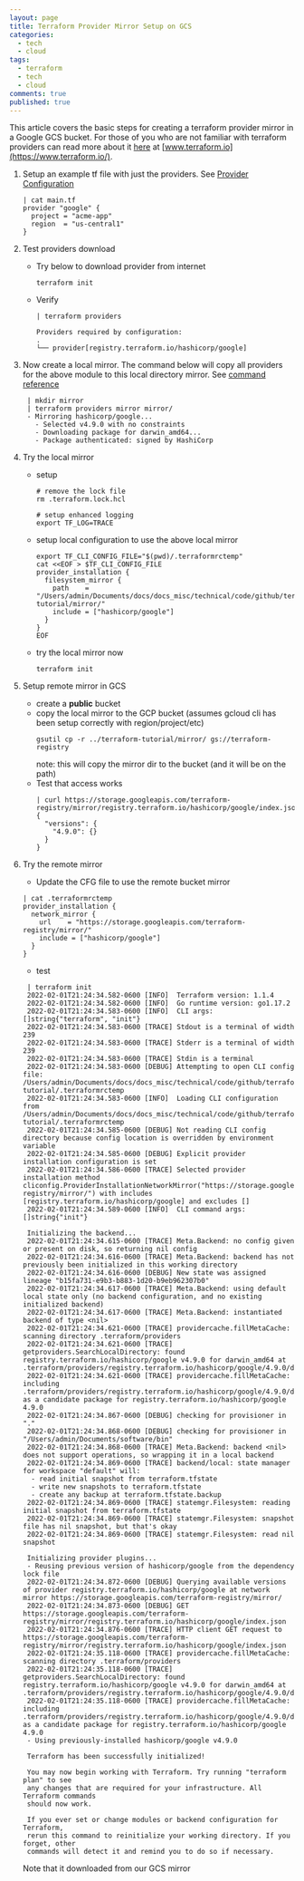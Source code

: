 ```yaml
---
layout: page
title: Terraform Provider Mirror Setup on GCS
categories:
  - tech
  - cloud
tags:
  - terraform
  - tech
  - cloud
comments: true
published: true
---
```


This article covers the basic steps for creating a terraform provider mirror in a Google GCS bucket. For those of you who are not familiar with terraform providers can read more about it [here](https://www.terraform.io/registry/providers) at [www.terraform.io](https://www.terraform.io/). 

1. Setup an example tf file with just the providers. See [Provider Configuration](https://www.terraform.io/language/providers/configuration)
   ```
   | cat main.tf 
   provider "google" {
     project = "acme-app"
     region  = "us-central1"
   }
   ```
2. Test providers download
   * Try below to download provider from internet
     ```
     terraform init
     ```
   * Verify
     ```
	 | terraform providers

	 Providers required by configuration:
	 .
	 └── provider[registry.terraform.io/hashicorp/google]   
     ```
3. Now create a local mirror. The command below will copy all providers for the above module to this local directory mirror. See [command reference](https://www.terraform.io/cli/commands/providers/mirror)
   ```
    | mkdir mirror
	| terraform providers mirror mirror/
	- Mirroring hashicorp/google...
	  - Selected v4.9.0 with no constraints
	  - Downloading package for darwin_amd64...
	  - Package authenticated: signed by HashiCorp   
   ```
4. Try the local mirror 
   * setup
     ```
     # remove the lock file
     rm .terraform.lock.hcl 

     # setup enhanced logging
     export TF_LOG=TRACE
     ```
   * setup local configuration to use the above local mirror      
     ```
	 export TF_CLI_CONFIG_FILE="$(pwd)/.terraformrctemp"
	 cat <<EOF > $TF_CLI_CONFIG_FILE
	 provider_installation {
	   filesystem_mirror {
	     path    = "/Users/admin/Documents/docs/docs_misc/technical/code/github/terraform-tutorial/mirror/"
	     include = ["hashicorp/google"]
	   }
	 }
	 EOF     
     ```
   * try the local mirror now
     ```
     terraform init
     ```
5. Setup remote mirror in GCS
   * create a **public** bucket
   * copy the local mirror to the GCP bucket (assumes gcloud cli has been setup correctly with region/project/etc)
     ```
     gsutil cp -r ../terraform-tutorial/mirror/ gs://terraform-registry
     ```
     note: this will copy the mirror dir to the bucket (and it will be on the path)
   * Test that access works
     ```
     | curl https://storage.googleapis.com/terraform-registry/mirror/registry.terraform.io/hashicorp/google/index.json
	 {
	   "versions": {
	     "4.9.0": {}
	   }
	 }
     ```  
6. Try the remote mirror
    * Update the CFG file to use the remote bucket mirror
    ```
	| cat .terraformrctemp 
	provider_installation {
	  network_mirror {
	    url    = "https://storage.googleapis.com/terraform-registry/mirror/"
	    include = ["hashicorp/google"]
	  }
	}
    ```
   
   * test
   ```
	| terraform init
	2022-02-01T21:24:34.582-0600 [INFO]  Terraform version: 1.1.4
	2022-02-01T21:24:34.582-0600 [INFO]  Go runtime version: go1.17.2
	2022-02-01T21:24:34.583-0600 [INFO]  CLI args: []string{"terraform", "init"}
	2022-02-01T21:24:34.583-0600 [TRACE] Stdout is a terminal of width 239
	2022-02-01T21:24:34.583-0600 [TRACE] Stderr is a terminal of width 239
	2022-02-01T21:24:34.583-0600 [TRACE] Stdin is a terminal
	2022-02-01T21:24:34.583-0600 [DEBUG] Attempting to open CLI config file: 	 /Users/admin/Documents/docs/docs_misc/technical/code/github/terraform-tutorial/.terraformrctemp
	2022-02-01T21:24:34.583-0600 [INFO]  Loading CLI configuration from /Users/admin/Documents/docs/docs_misc/technical/code/github/terraform-tutorial/.terraformrctemp
	2022-02-01T21:24:34.585-0600 [DEBUG] Not reading CLI config directory because config location is overridden by environment variable
	2022-02-01T21:24:34.585-0600 [DEBUG] Explicit provider installation configuration is set
	2022-02-01T21:24:34.586-0600 [TRACE] Selected provider installation method cliconfig.ProviderInstallationNetworkMirror("https://storage.googleapis.com/terraform-registry/mirror/") with includes [registry.terraform.io/hashicorp/google] and excludes []
	2022-02-01T21:24:34.589-0600 [INFO]  CLI command args: []string{"init"}

	Initializing the backend...
	2022-02-01T21:24:34.615-0600 [TRACE] Meta.Backend: no config given or present on disk, so returning nil config
	2022-02-01T21:24:34.616-0600 [TRACE] Meta.Backend: backend has not previously been initialized in this working directory
	2022-02-01T21:24:34.616-0600 [DEBUG] New state was assigned lineage "b15fa731-e9b3-b883-1d20-b9eb962307b0"
	2022-02-01T21:24:34.617-0600 [TRACE] Meta.Backend: using default local state only (no backend configuration, and no existing initialized backend)
	2022-02-01T21:24:34.617-0600 [TRACE] Meta.Backend: instantiated backend of type <nil>
	2022-02-01T21:24:34.621-0600 [TRACE] providercache.fillMetaCache: scanning directory .terraform/providers
	2022-02-01T21:24:34.621-0600 [TRACE] getproviders.SearchLocalDirectory: found registry.terraform.io/hashicorp/google v4.9.0 for darwin_amd64 at .terraform/providers/registry.terraform.io/hashicorp/google/4.9.0/darwin_amd64
	2022-02-01T21:24:34.621-0600 [TRACE] providercache.fillMetaCache: including .terraform/providers/registry.terraform.io/hashicorp/google/4.9.0/darwin_amd64 as a candidate package for registry.terraform.io/hashicorp/google 4.9.0
	2022-02-01T21:24:34.867-0600 [DEBUG] checking for provisioner in "."
	2022-02-01T21:24:34.868-0600 [DEBUG] checking for provisioner in "/Users/admin/Documents/software/bin"
	2022-02-01T21:24:34.868-0600 [TRACE] Meta.Backend: backend <nil> does not support operations, so wrapping it in a local backend
	2022-02-01T21:24:34.869-0600 [TRACE] backend/local: state manager for workspace "default" will:
	 - read initial snapshot from terraform.tfstate
	 - write new snapshots to terraform.tfstate
	 - create any backup at terraform.tfstate.backup
	2022-02-01T21:24:34.869-0600 [TRACE] statemgr.Filesystem: reading initial snapshot from terraform.tfstate
	2022-02-01T21:24:34.869-0600 [TRACE] statemgr.Filesystem: snapshot file has nil snapshot, but that's okay
	2022-02-01T21:24:34.869-0600 [TRACE] statemgr.Filesystem: read nil snapshot

	Initializing provider plugins...
	- Reusing previous version of hashicorp/google from the dependency lock file
	2022-02-01T21:24:34.872-0600 [DEBUG] Querying available versions of provider registry.terraform.io/hashicorp/google at network mirror https://storage.googleapis.com/terraform-registry/mirror/
	2022-02-01T21:24:34.873-0600 [DEBUG] GET https://storage.googleapis.com/terraform-registry/mirror/registry.terraform.io/hashicorp/google/index.json
	2022-02-01T21:24:34.876-0600 [TRACE] HTTP client GET request to https://storage.googleapis.com/terraform-registry/mirror/registry.terraform.io/hashicorp/google/index.json
	2022-02-01T21:24:35.118-0600 [TRACE] providercache.fillMetaCache: scanning directory .terraform/providers
	2022-02-01T21:24:35.118-0600 [TRACE] getproviders.SearchLocalDirectory: found registry.terraform.io/hashicorp/google v4.9.0 for darwin_amd64 at .terraform/providers/registry.terraform.io/hashicorp/google/4.9.0/darwin_amd64
	2022-02-01T21:24:35.118-0600 [TRACE] providercache.fillMetaCache: including .terraform/providers/registry.terraform.io/hashicorp/google/4.9.0/darwin_amd64 as a candidate package for registry.terraform.io/hashicorp/google 4.9.0
	- Using previously-installed hashicorp/google v4.9.0

	Terraform has been successfully initialized!

	You may now begin working with Terraform. Try running "terraform plan" to see
	any changes that are required for your infrastructure. All Terraform commands
	should now work.

	If you ever set or change modules or backend configuration for Terraform,
	rerun this command to reinitialize your working directory. If you forget, other
	commands will detect it and remind you to do so if necessary.   
   ```
   Note that it downloaded from our GCS mirror
